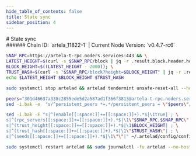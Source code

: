 ```yaml
---
hide_table_of_contents: false
title: State sync
sidebar_position: 4
---
```


<div class="h1-with-icon icon-artela">
# State sync
</div>
###### Chain ID: `artela_11822-1` | Current Node Version: `v0.4.7-rc6`

```bash
SNAP_RPC=https://artela-t-rpc.noders.services:443 && \
LATEST_HEIGHT=$(curl -s $SNAP_RPC/block | jq -r .result.block.header.height); \
BLOCK_HEIGHT=$((LATEST_HEIGHT - 2000)); \
TRUST_HASH=$(curl -s "$SNAP_RPC/block?height=$BLOCK_HEIGHT" | jq -r .result.block_id.hash) && \
echo $LATEST_HEIGHT $BLOCK_HEIGHT $TRUST_HASH
```
```bash
sudo systemctl stop artelad && artelad tendermint unsafe-reset-all --home ~/.artelad --keep-addr-book
```
```bash
peers="301d46637a338c2855ede5d2a587ad1f366f3813@artela-t-rpc.noders.services:18656"
sed -i.bak -e  "s/^persistent_peers *=.*/persistent_peers = \"$peers\"/" ~/.artelad/config/config.toml
```
```bash
sed -i.bak -E "s|^(enable[[:space:]]+=[[:space:]]+).*$|\1true| ; \
s|^(rpc_servers[[:space:]]+=[[:space:]]+).*$|\1\"$SNAP_RPC,$SNAP_RPC\"| ; \
s|^(trust_height[[:space:]]+=[[:space:]]+).*$|\1$BLOCK_HEIGHT| ; \
s|^(trust_hash[[:space:]]+=[[:space:]]+).*$|\1\"$TRUST_HASH\"| ; \
s|^(seeds[[:space:]]+=[[:space:]]+).*$|\1\"\"|" ~/.artelad/config/config.toml
```
```bash
sudo systemctl restart artelad && sudo journalctl -fu artelad --no-hostname -o cat
```
